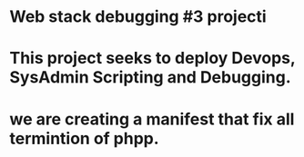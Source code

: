 # Web stack debugging #3 projecti
# This project seeks to deploy Devops, SysAdmin Scripting and Debugging.
# we are creating a manifest that fix all termintion of phpp.
